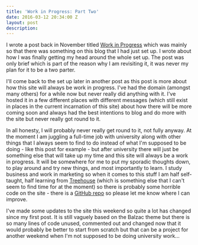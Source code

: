 ```yaml
---
title: 'Work in Progress: Part Two'
date: 2016-03-12 20:34:00 Z
layout: post
description: 
---
```


I wrote a post back in November titled [Work in Progress](/blog/work-in-progress/) which was mainly so that there was something on this blog that I had just set up. I wrote about how I was finally getting my head around the whole set up. The post was only brief which is part of the reason why I am revisiting it, it was never my plan for it to be a two parter.

I'll come back to the set up later in another post as this post is more about how this site will always be work in progress. I've had the domain (amongst many others) for a while now but never really did anything with it. I've hosted it in a few different places with different messages (which still exist in places in the current incarnation of this site) about how there will be more coming soon and always had the best intentions to blog and do more with the site but never really got round to it.

In all honesty, I will probably never really get round to it, not fully anyway. At the moment I am juggling a full-time job with university along with other things that I always seem to find to do instead of what I'm supposed to be doing - like this post for example - but after university there will just be something else that will take up my time and this site will always be a work in progress. It will be somewhere for me to put my sporadic thoughts down, to play around and try new things, and most importantly to learn. I study business and work in marketing so when it comes to this stuff I am half self-taught, half learning from [Treehouse](http://referrals.trhou.se/darylshaw) (which is something else that I can't seem to find time for at the moment) so there is probably some horrible code on the site - there is a [GitHub repo](https://github.com/daryl-shaw/darylshaw.co.uk) so please let me know where I can improve.

I've made some updates to the site this weekend so quite a lot has changed since my first post. It is still vaguely based on the Balzac theme but there is so many lines of code unused, commented out and changed now that it would probably be better to start from scratch but that can be a project for another weekend when I'm not supposed to be doing university work...
